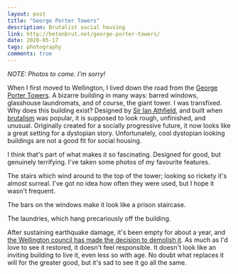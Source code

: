 ```yaml
---
layout: post
title: "George Porter Towers"
description: Brutalist social housing
link: http://betonbrut.net/george-porter-towers/
date: 2020-05-17
tags: photography
comments: true
---
```


_NOTE: Photos to come. I'm sorry!_

<!-- Photo of the tower -->

When I first moved to Wellington, I lived down the road from the [George Porter Towers](http://betonbrut.net/george-porter-towers/).
A bizarre building in many ways: barred windows, glasshouse laundromats, and of course, the giant tower.
I was transfixed.
Why does this building exist?
Designed by [Sir Ian Athfield](https://www.thearts.co.nz/artists/sir-ian-athfield), and built when [brutalism](https://www.designingbuildings.co.uk/wiki/Brutalism) was popular, it is supposed to look rough, unfinished, and unusual.
Originally created for a socially progressive future, it now looks like a great setting for a dystopian story.
Unfortunately, cool dystopian looking buildings are not a good fit for social housing.

I think that's part of what makes it so fascinating.
Designed for good, but genuinely terrifying.
I've taken some photos of my favourite features.

<!-- Photo of the tower + stairs -->

The stairs which wind around to the top of the tower; looking so rickety it's almost surreal.
I've got no idea how often they were used, but I hope it wasn't frequent.

<!-- Photo of the bars -->

The bars on the windows make it look like a prison staircase.

<!-- Photo of the laundry -->

The laundries, which hang precariously off the building.

<!-- Photo of the building as it is now -->

After sustaining earthquake damage, it's been empty for about a year, and [the Wellington council has made the decision to demolish it](https://www.nzherald.co.nz/nz/news/article.cfm?c_id=1&objectid=12260331).
As much as I'd love to see it restored, it doesn't feel responsible.
It doesn't look like an inviting building to live it, even less so with age.
No doubt what replaces it will for the greater good, but it's sad to see it go all the same.

<!-- Photo of the tower from afar -->

<!-- Photo of penthouse part of the day -->

<!-- Photo of the firehose -->